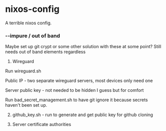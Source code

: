 # nixos-config

A terrible nixos config.

### --impure / out of band

Maybe set up git crypt or some other solution with these at some point? Still needs out of band elements regardless

1. Wireguard

Run wireguard.sh

Public IP - two separate wireguard servers, most devices only need one

Server public key - not needed to be hidden I guess but for comfort

Run bad_secret_management.sh to have git ignore it because secrets haven't been set up.

2. github_key.sh - run to generate and get public key for github cloning

3. Server certificate authorities